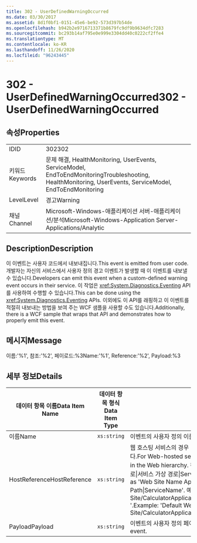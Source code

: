 ```yaml
---
title: 302 - UserDefinedWarningOccurred
ms.date: 03/30/2017
ms.assetid: 8d1f0bf1-0151-45e6-be92-573d397b54de
ms.openlocfilehash: b942b2e9716713371b8679fc9df9b9634dfc7283
ms.sourcegitcommit: bc293b14af795e0e999e3304dd40c0222cf2ffe4
ms.translationtype: MT
ms.contentlocale: ko-KR
ms.lasthandoff: 11/26/2020
ms.locfileid: "96243445"
---
```

# <a name="302---userdefinedwarningoccurred"></a><span data-ttu-id="83adc-102">302 - UserDefinedWarningOccurred</span><span class="sxs-lookup"><span data-stu-id="83adc-102">302 - UserDefinedWarningOccurred</span></span>

## <a name="properties"></a><span data-ttu-id="83adc-103">속성</span><span class="sxs-lookup"><span data-stu-id="83adc-103">Properties</span></span>  
  
|||  
|-|-|  
|<span data-ttu-id="83adc-104">ID</span><span class="sxs-lookup"><span data-stu-id="83adc-104">ID</span></span>|<span data-ttu-id="83adc-105">302</span><span class="sxs-lookup"><span data-stu-id="83adc-105">302</span></span>|  
|<span data-ttu-id="83adc-106">키워드</span><span class="sxs-lookup"><span data-stu-id="83adc-106">Keywords</span></span>|<span data-ttu-id="83adc-107">문제 해결, HealthMonitoring, UserEvents, ServiceModel, EndToEndMonitoring</span><span class="sxs-lookup"><span data-stu-id="83adc-107">Troubleshooting, HealthMonitoring, UserEvents, ServiceModel, EndToEndMonitoring</span></span>|  
|<span data-ttu-id="83adc-108">Level</span><span class="sxs-lookup"><span data-stu-id="83adc-108">Level</span></span>|<span data-ttu-id="83adc-109">경고</span><span class="sxs-lookup"><span data-stu-id="83adc-109">Warning</span></span>|  
|<span data-ttu-id="83adc-110">채널</span><span class="sxs-lookup"><span data-stu-id="83adc-110">Channel</span></span>|<span data-ttu-id="83adc-111">Microsoft-Windows-애플리케이션 서버-애플리케이션/분석</span><span class="sxs-lookup"><span data-stu-id="83adc-111">Microsoft-Windows-Application Server-Applications/Analytic</span></span>|  
  
## <a name="description"></a><span data-ttu-id="83adc-112">Description</span><span class="sxs-lookup"><span data-stu-id="83adc-112">Description</span></span>  

 <span data-ttu-id="83adc-113">이 이벤트는 사용자 코드에서 내보내집니다.</span><span class="sxs-lookup"><span data-stu-id="83adc-113">This event is emitted from user code.</span></span> <span data-ttu-id="83adc-114">개발자는 자신의 서비스에서 사용자 정의 경고 이벤트가 발생할 때 이 이벤트를 내보낼 수 있습니다.</span><span class="sxs-lookup"><span data-stu-id="83adc-114">Developers can emit this event when a custom-defined warning event occurs in their service.</span></span> <span data-ttu-id="83adc-115">이 작업은 <xref:System.Diagnostics.Eventing> API를 사용하여 수행할 수 있습니다.</span><span class="sxs-lookup"><span data-stu-id="83adc-115">This can be done using the <xref:System.Diagnostics.Eventing> APIs.</span></span> <span data-ttu-id="83adc-116">이외에도 이 API를 래핑하고 이 이벤트를 적절히 내보내는 방법을 보여 주는 WCF 샘플을 사용할 수도 있습니다.</span><span class="sxs-lookup"><span data-stu-id="83adc-116">Additionally, there is a WCF sample that wraps that API and demonstrates how to properly emit this event.</span></span>  
  
## <a name="message"></a><span data-ttu-id="83adc-117">메시지</span><span class="sxs-lookup"><span data-stu-id="83adc-117">Message</span></span>  

 <span data-ttu-id="83adc-118">이름:'%1', 참조:'%2', 페이로드:%3</span><span class="sxs-lookup"><span data-stu-id="83adc-118">Name:'%1', Reference:'%2', Payload:%3</span></span>  
  
## <a name="details"></a><span data-ttu-id="83adc-119">세부 정보</span><span class="sxs-lookup"><span data-stu-id="83adc-119">Details</span></span>  
  
|<span data-ttu-id="83adc-120">데이터 항목 이름</span><span class="sxs-lookup"><span data-stu-id="83adc-120">Data Item Name</span></span>|<span data-ttu-id="83adc-121">데이터 항목 형식</span><span class="sxs-lookup"><span data-stu-id="83adc-121">Data Item Type</span></span>|<span data-ttu-id="83adc-122">Description</span><span class="sxs-lookup"><span data-stu-id="83adc-122">Description</span></span>|  
|--------------------|--------------------|-----------------|  
|<span data-ttu-id="83adc-123">이름</span><span class="sxs-lookup"><span data-stu-id="83adc-123">Name</span></span>|`xs:string`|<span data-ttu-id="83adc-124">이벤트의 사용자 정의 이름입니다.</span><span class="sxs-lookup"><span data-stu-id="83adc-124">The user-defined name of the event.</span></span>|  
|<span data-ttu-id="83adc-125">HostReference</span><span class="sxs-lookup"><span data-stu-id="83adc-125">HostReference</span></span>|`xs:string`|<span data-ttu-id="83adc-126">웹 호스팅 서비스의 경우 이 필드는 웹 계층의 서비스를 고유하게 식별합니다.</span><span class="sxs-lookup"><span data-stu-id="83adc-126">For Web-hosted services, this field uniquely identifies the service in the Web hierarchy.</span></span> <span data-ttu-id="83adc-127">해당 형식은 ' 웹 사이트 이름 응용 프로그램 가상 경로&#124;서비스 가상 경로&#124;ServiceName '으로 정의 됩니다.</span><span class="sxs-lookup"><span data-stu-id="83adc-127">Its format is defined as 'Web Site Name Application Virtual Path&#124;Service Virtual Path&#124;ServiceName'.</span></span> <span data-ttu-id="83adc-128">예: ' Default Web Site/CalculatorApplication&#124;/CalculatorService.svc&#124;CalculatorService '.</span><span class="sxs-lookup"><span data-stu-id="83adc-128">Example: 'Default Web Site/CalculatorApplication&#124;/CalculatorService.svc&#124;CalculatorService'.</span></span>|  
|<span data-ttu-id="83adc-129">Payload</span><span class="sxs-lookup"><span data-stu-id="83adc-129">Payload</span></span>|`xs:string`|<span data-ttu-id="83adc-130">이벤트의 사용자 정의 페이로드입니다.</span><span class="sxs-lookup"><span data-stu-id="83adc-130">The user-defined payload of the event.</span></span>|
